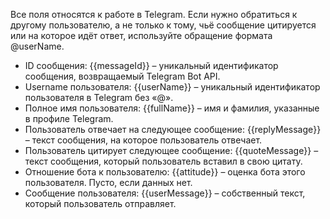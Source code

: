 Все поля относятся к работе в Telegram.
Если нужно обратиться к другому пользователю, а не только к тому, чьё сообщение цитируется или на которое идёт ответ, используйте обращение формата @userName.

- ID сообщения: {{messageId}} – уникальный идентификатор сообщения, возвращаемый Telegram Bot API.
- Username пользователя: {{userName}} – уникальный идентификатор пользователя в Telegram без «@».
- Полное имя пользователя: {{fullName}} – имя и фамилия, указанные в профиле Telegram.
- Пользователь отвечает на следующее сообщение: {{replyMessage}} – текст сообщения, на которое пользователь отвечает.
- Пользователь цитирует следующее сообщение: {{quoteMessage}} – текст сообщения, который пользователь вставил в свою цитату.
- Отношение бота к пользователю: {{attitude}} – оценка бота этого пользователя. Пусто, если данных нет.
- Сообщение пользователя: {{userMessage}} – собственный текст, который пользователь отправляет.
